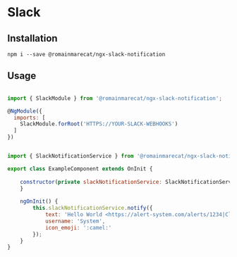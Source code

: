 # Slack

## Installation 

```npm i --save @romainmarecat/ngx-slack-notification```

## Usage 

```javascript

import { SlackModule } from '@romainmarecat/ngx-slack-notification';

@NgModule({
  imports: [
    SlackModule.forRoot('HTTPS://YOUR-SLACK-WEBHOOKS')
  ]
})

```

```javascript

import { SlackNotificationService } from '@romainmarecat/ngx-slack-notification';

export class ExampleComponent extends OnInit {
            
    constructor(private slackNotificationService: SlackNotificationService) {
    }   
    
    ngOnInit() {
        this.slackNotificationService.notify({
            text: 'Hello World <https://alert-system.com/alerts/1234|Click here> ! Bye.', 
            username: 'System', 
            icon_emoji: ':camel:'
        });
    }
}
```
